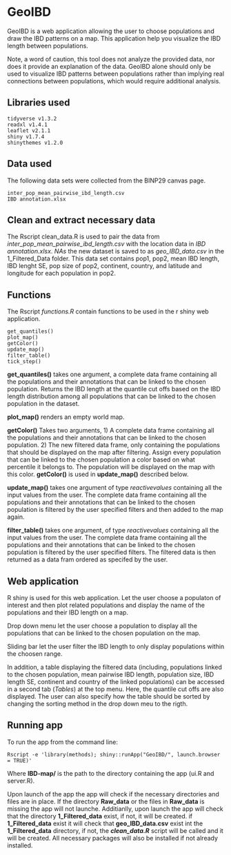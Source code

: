 # GeoIBD
GeoIBD is a web application allowing the user to choose populations and draw the IBD patterns on a map. This application help you visualize the IBD length between populations.

Note, a word of caution, this tool does not analyze the provided data, nor does it provide an explanation of the data. GeoIBD alone should only be used to visualize IBD patterns between populations rather than implying real connections between populations, which would require additional analysis. 

## Libraries used
    tidyverse v1.3.2
    readxl v1.4.1
    leaflet v2.1.1
    shiny v1.7.4
    shinythemes v1.2.0

## Data used
The following data sets were collected from the BINP29 canvas page.

    inter_pop_mean_pairwise_ibd_length.csv
    IBD annotation.xlsx

## Clean and extract necessary data
The Rscript clean_data.R is used to pair the data from *inter_pop_mean_pairwise_ibd_length.csv* with the location data in *IBD annotation.xlsx*. *NAs* the new dataset is saved to as *geo_IBD_data.csv* in the 1_Filtered_Data folder. This data set contains pop1, pop2, mean IBD length, IBD lenght SE, pop size of pop2, continent, country, and latitude and longitude for each population in pop2.

## Functions
The Rscript *functions.R* contain functions to be used in the r shiny web application. 
    
    get_quantiles()
    plot_map()
    getColor()
    update_map()
    filter_table() 
    tick_step()

**get_quantiles()** takes one argument, a complete data frame containing all the populations and their annotations that can be linked to the chosen population. Returns the IBD length at the quantile cut offs based on the IBD length distribution among all populations that can be linked to the chosen population in the dataset.

**plot_map()** renders an empty world map. 

**getColor()** Takes two arguments, 1) A complete data frame containing all the populations and their annotations that can be linked to the chosen population. 2) The new filtered data frame, only containing the populations that should be displayed on the map after filtering. Assign every population that can be linked to the chosen population a color based on what percentile it belongs to. The population will be displayed on the map with this color. **getColor()** is used in **update_map()** described below.

**update_map()** takes one argument of type *reactivevalues* containing all the input values from the user. The complete data frame containing all the populations and their annotations that can be linked to the chosen population is filtered by the user specified filters and then added to the map again.

**filter_table()** takes one argument, of type *reactivevalues* containing all the input values from the user. The complete data frame containing all the populations and their annotations that can be linked to the chosen population is filtered by the user specified filters. The filtered data is then returned as a data fram ordered as specifed by the user.


## Web application
R shiny is used for this web application. Let the user choose a populaton of interest and then plot related populations and display the name of the populations and their IBD length on a map.

Drop down menu let the user choose a population to display all the populations that can be linked to the chosen population on the map. 

Sliding bar let the user filter the IBD length to only display populations within the choosen range.

In addition, a table displaying the filtered data (including, populations linked to the chosen population, mean pairwise IBD length, population size, IBD length SE, continent and country of the linked populations) can be accessed in a second tab (*Tables*) at the top menu. Here, the quantile cut offs are also displayed. The user can also specify how the table should be sorted by changing the sorting method in the drop down meu to the rigth. 

## Running app
To run the app from the command line:

    Rscript -e 'library(methods); shiny::runApp("GeoIBD/", launch.browser = TRUE)'

Where **IBD-map/** is the path to the directory containing the app (ui.R and server.R). 

Upon launch of the app the app will check if the necessary directories and files are in place. If the directory **Raw_data** or the files in **Raw_data** is missing the app will not launche. Additianlly, upon launch the app will check that the directory **1_Filtered_data** exist, if not, it will be created. if **1_Filtered_data** exist it will check that **geo_IBD_data.csv** exist int the **1_Filtered_data** directory, if not, the ***clean_data.R*** script will be called and it will be created. All necessary packages will also be installed if not already installed.
